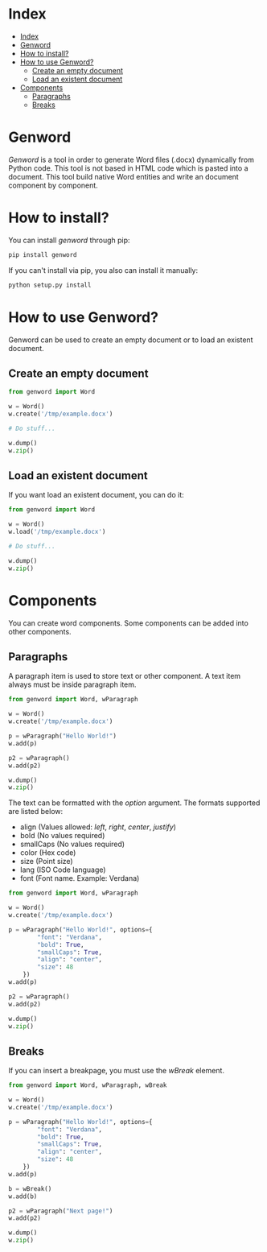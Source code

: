 
# <a id='s1' />Index

* [Index](#s1)
* [Genword](#s2)
* [How to install?](#s4)
* [How to use Genword?](#s4)
	* [Create an empty document](#s4-1)
	* [Load an existent document](#s4-2)
* [Components](#s5)
	* [Paragraphs](#s5-1)
	* [Breaks](#s5-2)


# <a id='s2' />Genword

*Genword* is a tool in order to generate Word files (.docx) dynamically from Python code. This tool is not based in HTML code which is pasted into a document. This tool build native Word entities and write an document component by component.

# <a id="s3" />How to install?

You can install _genword_ through pip:

```bash
pip install genword
```

If you can't install via pip, you also can install it manually:

```bash
python setup.py install
```

# <a id='s4' />How to use Genword?

Genword can be used to create an empty document or to load an existent document.

## <a id='s4-1' />Create an empty document

```python
from genword import Word

w = Word()
w.create('/tmp/example.docx')

# Do stuff...

w.dump()
w.zip()
```

## <a id='s4-2' />Load an existent document

If you want load an existent document, you can do it:

```python
from genword import Word

w = Word()
w.load('/tmp/example.docx')

# Do stuff...

w.dump()
w.zip()
```

# <a id='s5' />Components

You can create word components. Some components can be added into other components.

## <a id='s5-1' />Paragraphs

A paragraph item is used to store text or other component. A text item always must be inside paragraph item.

```python
from genword import Word, wParagraph

w = Word()
w.create('/tmp/example.docx')

p = wParagraph("Hello World!")
w.add(p)

p2 = wParagraph()
w.add(p2)

w.dump()
w.zip()

```

The text can be formatted with the *option* argument. The formats supported are listed below:

* align (Values allowed: _left_, _right_, _center_, _justify_)
* bold (No values required)
* smallCaps (No values required)
* color (Hex code)
* size (Point size)
* lang (ISO Code language)
* font (Font name. Example: Verdana)

```python
from genword import Word, wParagraph

w = Word()
w.create('/tmp/example.docx')

p = wParagraph("Hello World!", options={
		"font": "Verdana",
		"bold": True,
		"smallCaps": True,
		"align": "center",
		"size": 48
	})
w.add(p)

p2 = wParagraph()
w.add(p2)

w.dump()
w.zip()

```


## <a id='s5-2' />Breaks

If you can insert a breakpage, you must use the _wBreak_ element.
```python
from genword import Word, wParagraph, wBreak

w = Word()
w.create('/tmp/example.docx')

p = wParagraph("Hello World!", options={
		"font": "Verdana",
		"bold": True,
		"smallCaps": True,
		"align": "center",
		"size": 48
	})
w.add(p)

b = wBreak()
w.add(b)

p2 = wParagraph("Next page!")
w.add(p2)

w.dump()
w.zip()
```
